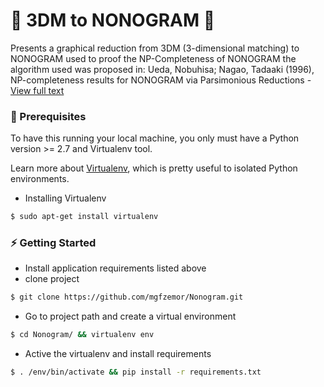 # :black_square_button: 3DM to NONOGRAM :white_square_button:
Presents a graphical reduction from 3DM (3-dimensional matching) to NONOGRAM used to proof the NP-Completeness of NONOGRAM the algorithm used was proposed in: Ueda, Nobuhisa; Nagao, Tadaaki (1996), NP-completeness results for NONOGRAM via Parsimonious Reductions - [View full text](https://citeseerx.ist.psu.edu/viewdoc/summary?doi=10.1.1.57.5277)

### :floppy_disk: Prerequisites
To have this running your local machine, you only must have a Python version >= 2.7 and Virtualenv tool. 

Learn more about [Virtualenv](https://virtualenv.pypa.io/en/latest/), which is pretty useful to isolated Python environments.
- Installing Virtualenv
```bash
$ sudo apt-get install virtualenv
```

### :zap: Getting Started
- Install application requirements listed above
- clone project

```bash
$ git clone https://github.com/mgfzemor/Nonogram.git
```
- Go to project path and create a virtual environment

```bash
$ cd Nonogram/ && virtualenv env
```

- Active the virtualenv and install requirements
```bash
$ . /env/bin/activate && pip install -r requirements.txt
```
